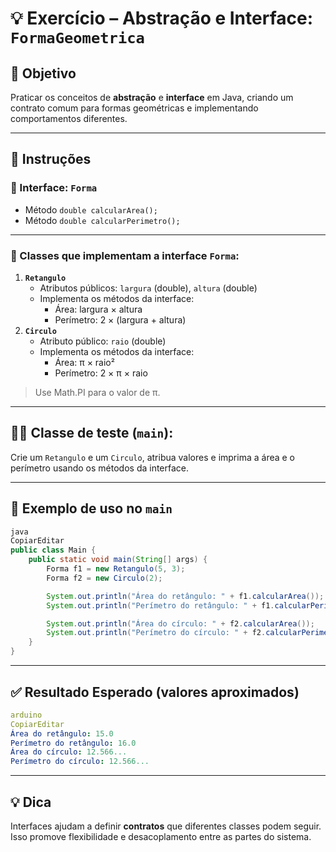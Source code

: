 # 💡 Exercício – Abstração e Interface: `FormaGeometrica`

## 🧠 Objetivo

Praticar os conceitos de **abstração** e **interface** em Java, criando um contrato comum para formas geométricas e implementando comportamentos diferentes.

---

## 📌 Instruções

### 🧱 Interface: `Forma`

- Método `double calcularArea();`
- Método `double calcularPerimetro();`

---

### 📐 Classes que implementam a interface `Forma`:

1. **`Retangulo`**
   - Atributos públicos: `largura` (double), `altura` (double)
   - Implementa os métodos da interface:
     - Área: largura × altura
     - Perímetro: 2 × (largura + altura)
2. **`Circulo`**
   - Atributo público: `raio` (double)
   - Implementa os métodos da interface:
     - Área: π × raio²
     - Perímetro: 2 × π × raio

> Use Math.PI para o valor de π.

---

## 👨‍💻 Classe de teste (`main`):

Crie um `Retangulo` e um `Circulo`, atribua valores e imprima a área e o perímetro usando os métodos da interface.

---

## 🧪 Exemplo de uso no `main`

```java
java
CopiarEditar
public class Main {
    public static void main(String[] args) {
        Forma f1 = new Retangulo(5, 3);
        Forma f2 = new Circulo(2);

        System.out.println("Área do retângulo: " + f1.calcularArea());
        System.out.println("Perímetro do retângulo: " + f1.calcularPerimetro());

        System.out.println("Área do círculo: " + f2.calcularArea());
        System.out.println("Perímetro do círculo: " + f2.calcularPerimetro());
    }
}

```

---

## ✅ Resultado Esperado (valores aproximados)

```yaml
arduino
CopiarEditar
Área do retângulo: 15.0
Perímetro do retângulo: 16.0
Área do círculo: 12.566...
Perímetro do círculo: 12.566...

```

---

## 💡 Dica

Interfaces ajudam a definir **contratos** que diferentes classes podem seguir. Isso promove flexibilidade e desacoplamento entre as partes do sistema.
